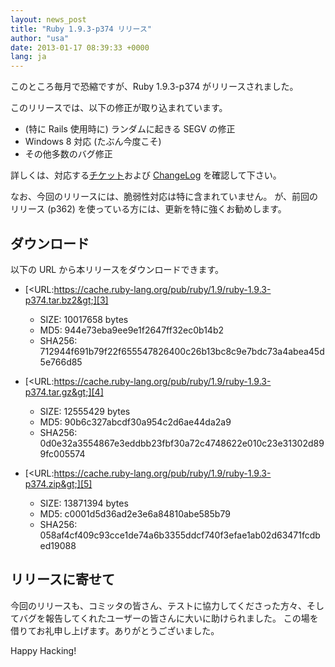 ```yaml
---
layout: news_post
title: "Ruby 1.9.3-p374 リリース"
author: "usa"
date: 2013-01-17 08:39:33 +0000
lang: ja
---
```


このところ毎月で恐縮ですが、Ruby 1.9.3-p374 がリリースされました。

このリリースでは、以下の修正が取り込まれています。

* (特に Rails 使用時に) ランダムに起きる SEGV の修正
* Windows 8 対応 (たぶん今度こそ)
* その他多数のバグ修正

詳しくは、対応する[チケット][1]および [ChangeLog][2] を確認して下さい。

なお、今回のリリースには、脆弱性対応は特に含まれていません。 が、前回のリリース (p362) を使っている方には、更新を特に強くお勧めします。

## ダウンロード

以下の URL から本リリースをダウンロードできます。

* [&lt;URL:https://cache.ruby-lang.org/pub/ruby/1.9/ruby-1.9.3-p374.tar.bz2&gt;][3]
  * SIZE: 10017658 bytes
  * MD5: 944e73eba9ee9e1f2647ff32ec0b14b2
  * SHA256: 712944f691b79f22f655547826400c26b13bc8c9e7bdc73a4abea45d5e766d85

* [&lt;URL:https://cache.ruby-lang.org/pub/ruby/1.9/ruby-1.9.3-p374.tar.gz&gt;][4]
  * SIZE: 12555429 bytes
  * MD5: 90b6c327abcdf30a954c2d6ae44da2a9
  * SHA256: 0d0e32a3554867e3eddbb23fbf30a72c4748622e010c23e31302d899fc005574

* [&lt;URL:https://cache.ruby-lang.org/pub/ruby/1.9/ruby-1.9.3-p374.zip&gt;][5]
  * SIZE: 13871394 bytes
  * MD5: c0001d5d36ad2e3e6a84810abe585b79
  * SHA256: 058af4cf409c93cce1de74a6b3355ddcf740f3efae1ab02d63471fcdbed19088

## リリースに寄せて

今回のリリースも、コミッタの皆さん、テストに協力してくださった方々、そしてバグを報告してくれたユーザーの皆さんに大いに助けられました。
この場を借りてお礼申し上げます。ありがとうございました。

Happy Hacking!



[1]: https://bugs.ruby-lang.org/projects/ruby-193/issues?set_filter=1&amp;status_id=5
[2]: https://svn.ruby-lang.org/repos/ruby/tags/v1_9_3_374/ChangeLog
[3]: https://cache.ruby-lang.org/pub/ruby/1.9/ruby-1.9.3-p374.tar.bz2
[4]: https://cache.ruby-lang.org/pub/ruby/1.9/ruby-1.9.3-p374.tar.gz
[5]: https://cache.ruby-lang.org/pub/ruby/1.9/ruby-1.9.3-p374.zip

